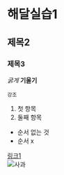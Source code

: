 # 해달실습1
## 제목2
### 제목3

_굵게_ __기울기__

`강조`

1. 첫 항목
2. 둘째 항목

+ 순서 없는 것
+ 순서 x

[링크1](https://www.google.com)  
![사과](https://lh3.googleusercontent.com/proxy/lqiHLhleVSciSm51lDhSOx38OomO62CnBd8fPwRDc4ozWcSwd45mP7urbuMKlpcRjTBk9pzNShhNkcMx09wsJb7eSztjVQNomyE2jR-ek5AAINVf0nwp11RJcI5mYhZUw1JzZWwaLH_FKP5qwoCftSwetja409Jgj5ygzC2JPm790CYGCPRIDTWK9sQ3c2PyLMtUfbGcqKnxt5lHdAASeZEtJDd5EouWZBuV0_IQPmZz3LSqm94pcLJMg_4A4ARtpLwRZMK3-P0_YFjNBXlAUgZvRDOO9ghQGO2KlxD1NavLkxbpplR7k4AqTWU)


